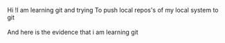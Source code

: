Hi !I am learning git and trying To push local repos's of my local system to git 
<br>
<br>
And here is the evidence that i am learning git 
